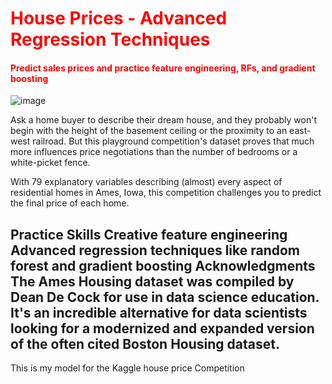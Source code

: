 # <span style="color:red">**House Prices - Advanced Regression Techniques**</span>
#### <span style="color:red">**Predict sales prices and practice feature engineering, RFs, and gradient boosting**</span>

![image](https://github.com/matm01/kaggle_house_prices/assets/102986077/cc0f2c65-b253-4698-ace7-26e68a49715b)


Ask a home buyer to describe their dream house, and they probably won't begin with the height of the basement ceiling or the proximity to an east-west railroad. But this playground competition's dataset proves that much more influences price negotiations than the number of bedrooms or a white-picket fence.

With 79 explanatory variables describing (almost) every aspect of residential homes in Ames, Iowa, this competition challenges you to predict the final price of each home.

Practice Skills
Creative feature engineering 
Advanced regression techniques like random forest and gradient boosting
Acknowledgments
The Ames Housing dataset was compiled by Dean De Cock for use in data science education. It's an incredible alternative for data scientists looking for a modernized and expanded version of the often cited Boston Housing dataset. 
-------------------------------
This is my model for the Kaggle house price Competition
